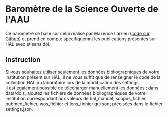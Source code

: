 # Baromètre de la Science Ouverte de l'AAU
Ce baromètre se base sur celui réalisé par Maxence Larrieu ([code sur Github](https://github.com/ml4rrieu/bso_univ_paris)) et prend en compte spécifiquemnt les publications présentes sur HAL avec et sans doi.

## Instruction
Si vous souhaitez utiliser seulement les données bibliographiques de votre institution présent sur HAL, il ne vous suffit que de renseigner le code de la collection HAL du laboratoire lors de la modification des settings. 
<br />
Il est également possible de télécharger manuellement les données : 
dans data/dois, ajoutez les fichiers de données bibliographiques de votre institution correspondant aux valeurs de hal_manuel, scopus_fichier, pubmed_fichier, wos_fichier et lens_fichier qui sont précisées dans le fichier settings.json.
